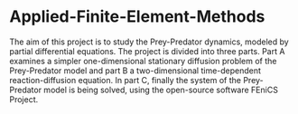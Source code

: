 # Applied-Finite-Element-Methods
The aim of this project is to study the Prey-Predator dynamics, modeled by partial differential equations. 
The project is divided into three parts. Part A examines a simpler one-dimensional stationary diffusion problem of the Prey-Predator model and part B a two-dimensional time-dependent reaction-diffusion equation. In part C, finally the system of the Prey-Predator model is being solved, using the open-source software FEniCS Project.
